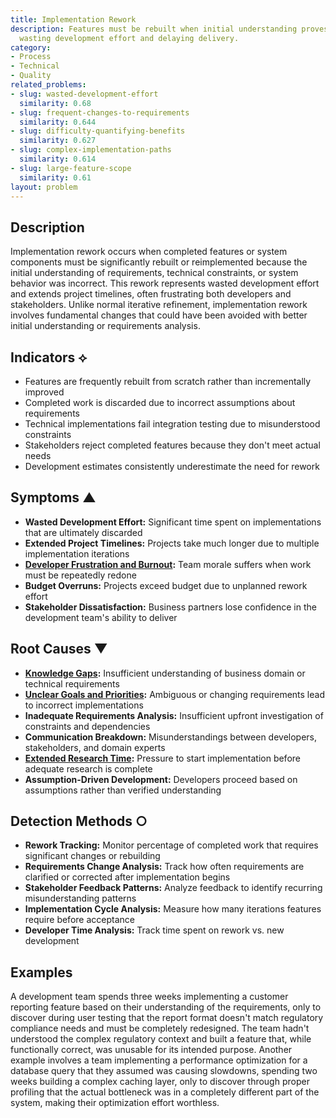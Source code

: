 ```yaml
---
title: Implementation Rework
description: Features must be rebuilt when initial understanding proves incorrect,
  wasting development effort and delaying delivery.
category:
- Process
- Technical
- Quality
related_problems:
- slug: wasted-development-effort
  similarity: 0.68
- slug: frequent-changes-to-requirements
  similarity: 0.644
- slug: difficulty-quantifying-benefits
  similarity: 0.627
- slug: complex-implementation-paths
  similarity: 0.614
- slug: large-feature-scope
  similarity: 0.61
layout: problem
---
```


## Description

Implementation rework occurs when completed features or system components must be significantly rebuilt or reimplemented because the initial understanding of requirements, technical constraints, or system behavior was incorrect. This rework represents wasted development effort and extends project timelines, often frustrating both developers and stakeholders. Unlike normal iterative refinement, implementation rework involves fundamental changes that could have been avoided with better initial understanding or requirements analysis.

## Indicators ⟡

- Features are frequently rebuilt from scratch rather than incrementally improved
- Completed work is discarded due to incorrect assumptions about requirements
- Technical implementations fail integration testing due to misunderstood constraints
- Stakeholders reject completed features because they don't meet actual needs
- Development estimates consistently underestimate the need for rework

## Symptoms ▲

- **Wasted Development Effort:** Significant time spent on implementations that are ultimately discarded
- **Extended Project Timelines:** Projects take much longer due to multiple implementation iterations
- **[Developer Frustration and Burnout](developer-frustration-and-burnout.md):** Team morale suffers when work must be repeatedly redone
- **Budget Overruns:** Projects exceed budget due to unplanned rework effort
- **Stakeholder Dissatisfaction:** Business partners lose confidence in the development team's ability to deliver

## Root Causes ▼

- **[Knowledge Gaps](knowledge-gaps.md):** Insufficient understanding of business domain or technical requirements
- **[Unclear Goals and Priorities](unclear-goals-and-priorities.md):** Ambiguous or changing requirements lead to incorrect implementations
- **Inadequate Requirements Analysis:** Insufficient upfront investigation of constraints and dependencies
- **Communication Breakdown:** Misunderstandings between developers, stakeholders, and domain experts
- **[Extended Research Time](extended-research-time.md):** Pressure to start implementation before adequate research is complete
- **Assumption-Driven Development:** Developers proceed based on assumptions rather than verified understanding

## Detection Methods ○

- **Rework Tracking:** Monitor percentage of completed work that requires significant changes or rebuilding
- **Requirements Change Analysis:** Track how often requirements are clarified or corrected after implementation begins
- **Stakeholder Feedback Patterns:** Analyze feedback to identify recurring misunderstanding patterns
- **Implementation Cycle Analysis:** Measure how many iterations features require before acceptance
- **Developer Time Analysis:** Track time spent on rework vs. new development

## Examples

A development team spends three weeks implementing a customer reporting feature based on their understanding of the requirements, only to discover during user testing that the report format doesn't match regulatory compliance needs and must be completely redesigned. The team hadn't understood the complex regulatory context and built a feature that, while functionally correct, was unusable for its intended purpose. Another example involves a team implementing a performance optimization for a database query that they assumed was causing slowdowns, spending two weeks building a complex caching layer, only to discover through proper profiling that the actual bottleneck was in a completely different part of the system, making their optimization effort worthless.